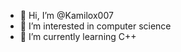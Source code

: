 - 👋 Hi, I’m @Kamilox007
- 👀 I’m interested in computer science
- 🌱 I’m currently learning C++


<!---
Kamilox007/Kamilox007 is a ✨ special ✨ repository because its `README.md` (this file) appears on your GitHub profile.
You can click the Preview link to take a look at your changes.
--->
